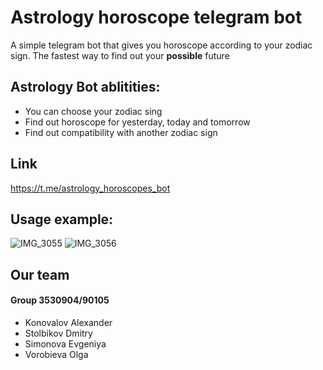 # Astrology horoscope telegram bot

A simple telegram bot that gives you horoscope according to your zodiac sign. 
The fastest way to find out your **possible** future

## Astrology Bot ablitities:

- You can choose your zodiac sing
- Find out horoscope for yesterday, today and tomorrow
- Find out compatibility with another zodiac sign

## Link
https://t.me/astrology_horoscopes_bot

## Usage example:

![IMG_3055](https://user-images.githubusercontent.com/61790054/146968802-254cb639-7989-4e43-9e0b-619d27c2bdd8.jpg)
![IMG_3056](https://user-images.githubusercontent.com/61790054/146968810-3ec239e5-608a-46f5-996b-34f3c9e747e1.jpg)


## Our team
#### Group 3530904/90105
- Konovalov Alexander
- Stolbikov Dmitry
- Simonova Evgeniya
- Vorobieva Olga


